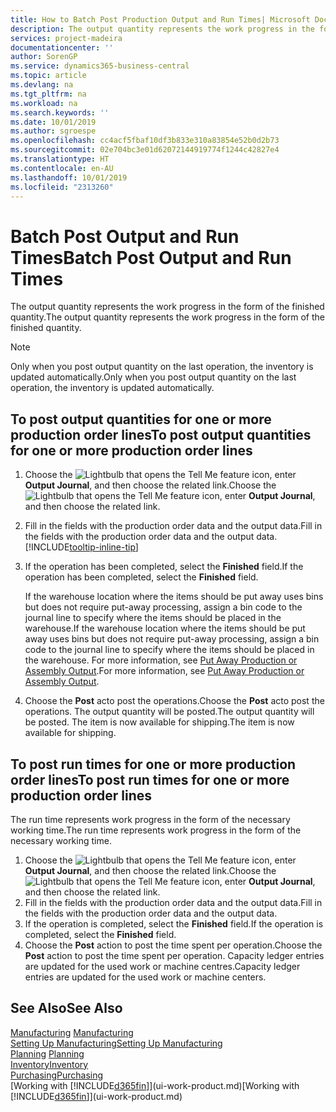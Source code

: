 ```yaml
---
title: How to Batch Post Production Output and Run Times| Microsoft Docs
description: The output quantity represents the work progress in the form of the finished quantity.
services: project-madeira
documentationcenter: ''
author: SorenGP
ms.service: dynamics365-business-central
ms.topic: article
ms.devlang: na
ms.tgt_pltfrm: na
ms.workload: na
ms.search.keywords: ''
ms.date: 10/01/2019
ms.author: sgroespe
ms.openlocfilehash: cc4acf5fbaf10df3b833e310a83854e52b0d2b73
ms.sourcegitcommit: 02e704bc3e01d62072144919774f1244c42827e4
ms.translationtype: HT
ms.contentlocale: en-AU
ms.lasthandoff: 10/01/2019
ms.locfileid: "2313260"
---
```

# <a name="batch-post-output-and-run-times"></a><span data-ttu-id="dbab5-103">Batch Post Output and Run Times</span><span class="sxs-lookup"><span data-stu-id="dbab5-103">Batch Post Output and Run Times</span></span>
<span data-ttu-id="dbab5-104">The output quantity represents the work progress in the form of the finished quantity.</span><span class="sxs-lookup"><span data-stu-id="dbab5-104">The output quantity represents the work progress in the form of the finished quantity.</span></span>  

> [!NOTE]
> <span data-ttu-id="dbab5-105">Only when you post output quantity on the last operation, the inventory is updated automatically.</span><span class="sxs-lookup"><span data-stu-id="dbab5-105">Only when you post output quantity on the last operation, the inventory is updated automatically.</span></span>  

## <a name="to-post-output-quantities-for-one-or-more-production-order-lines"></a><span data-ttu-id="dbab5-106">To post output quantities for one or more production order lines</span><span class="sxs-lookup"><span data-stu-id="dbab5-106">To post output quantities for one or more production order lines</span></span>
1. <span data-ttu-id="dbab5-107">Choose the ![Lightbulb that opens the Tell Me feature](media/ui-search/search_small.png "Tell me what you want to do") icon, enter **Output Journal**, and then choose the related link.</span><span class="sxs-lookup"><span data-stu-id="dbab5-107">Choose the ![Lightbulb that opens the Tell Me feature](media/ui-search/search_small.png "Tell me what you want to do") icon, enter **Output Journal**, and then choose the related link.</span></span>  
2. <span data-ttu-id="dbab5-108">Fill in the fields with the production order data and the output data.</span><span class="sxs-lookup"><span data-stu-id="dbab5-108">Fill in the fields with the production order data and the output data.</span></span> [!INCLUDE[tooltip-inline-tip](includes/tooltip-inline-tip_md.md)]
3. <span data-ttu-id="dbab5-109">If the operation has been completed, select the **Finished** field.</span><span class="sxs-lookup"><span data-stu-id="dbab5-109">If the operation has been completed, select the **Finished** field.</span></span>  

    <span data-ttu-id="dbab5-110">If the warehouse location where the items should be put away uses bins but does not require put-away processing,  assign a bin code to the journal line to specify where the items should be placed in the warehouse.</span><span class="sxs-lookup"><span data-stu-id="dbab5-110">If the warehouse location where the items should be put away uses bins but does not require put-away processing,  assign a bin code to the journal line to specify where the items should be placed in the warehouse.</span></span> <span data-ttu-id="dbab5-111">For more information, see [Put Away Production or Assembly Output](warehouse-how-to-put-away-production-output.md).</span><span class="sxs-lookup"><span data-stu-id="dbab5-111">For more information, see [Put Away Production or Assembly Output](warehouse-how-to-put-away-production-output.md).</span></span>  

4. <span data-ttu-id="dbab5-112">Choose the **Post** acto post the operations.</span><span class="sxs-lookup"><span data-stu-id="dbab5-112">Choose the **Post** acto post the operations.</span></span> <span data-ttu-id="dbab5-113">The output quantity will be posted.</span><span class="sxs-lookup"><span data-stu-id="dbab5-113">The output quantity will be posted.</span></span> <span data-ttu-id="dbab5-114">The item is now available for shipping.</span><span class="sxs-lookup"><span data-stu-id="dbab5-114">The item is now available for shipping.</span></span>  

## <a name="to-post-run-times-for-one-or-more-production-order-lines"></a><span data-ttu-id="dbab5-115">To post run times for one or more production order lines</span><span class="sxs-lookup"><span data-stu-id="dbab5-115">To post run times for one or more production order lines</span></span>
<span data-ttu-id="dbab5-116">The run time represents work progress in the form of the necessary working time.</span><span class="sxs-lookup"><span data-stu-id="dbab5-116">The run time represents work progress in the form of the necessary working time.</span></span>    

1.  <span data-ttu-id="dbab5-117">Choose the ![Lightbulb that opens the Tell Me feature](media/ui-search/search_small.png "Tell me what you want to do") icon, enter **Output Journal**, and then choose the related link.</span><span class="sxs-lookup"><span data-stu-id="dbab5-117">Choose the ![Lightbulb that opens the Tell Me feature](media/ui-search/search_small.png "Tell me what you want to do") icon, enter **Output Journal**, and then choose the related link.</span></span>  
2. <span data-ttu-id="dbab5-118">Fill in the fields with the production order data and the output data.</span><span class="sxs-lookup"><span data-stu-id="dbab5-118">Fill in the fields with the production order data and the output data.</span></span>  
3.  <span data-ttu-id="dbab5-119">If the operation is completed, select the **Finished** field.</span><span class="sxs-lookup"><span data-stu-id="dbab5-119">If the operation is completed, select the **Finished** field.</span></span>  
4. <span data-ttu-id="dbab5-120">Choose the **Post** action to post the time spent per operation.</span><span class="sxs-lookup"><span data-stu-id="dbab5-120">Choose the **Post** action to post the time spent per operation.</span></span> <span data-ttu-id="dbab5-121">Capacity ledger entries are updated for the used work or machine centres.</span><span class="sxs-lookup"><span data-stu-id="dbab5-121">Capacity ledger entries are updated for the used work or machine centers.</span></span>

## <a name="see-also"></a><span data-ttu-id="dbab5-122">See Also</span><span class="sxs-lookup"><span data-stu-id="dbab5-122">See Also</span></span>  
<span data-ttu-id="dbab5-123">[Manufacturing](production-manage-manufacturing.md)  </span><span class="sxs-lookup"><span data-stu-id="dbab5-123">[Manufacturing](production-manage-manufacturing.md)  </span></span>  
[<span data-ttu-id="dbab5-124">Setting Up Manufacturing</span><span class="sxs-lookup"><span data-stu-id="dbab5-124">Setting Up Manufacturing</span></span>](production-configure-production-processes.md)  
<span data-ttu-id="dbab5-125">[Planning](production-planning.md)    </span><span class="sxs-lookup"><span data-stu-id="dbab5-125">[Planning](production-planning.md)    </span></span>  
[<span data-ttu-id="dbab5-126">Inventory</span><span class="sxs-lookup"><span data-stu-id="dbab5-126">Inventory</span></span>](inventory-manage-inventory.md)  
[<span data-ttu-id="dbab5-127">Purchasing</span><span class="sxs-lookup"><span data-stu-id="dbab5-127">Purchasing</span></span>](purchasing-manage-purchasing.md)  
<span data-ttu-id="dbab5-128">[Working with [!INCLUDE[d365fin](includes/d365fin_md.md)]](ui-work-product.md)</span><span class="sxs-lookup"><span data-stu-id="dbab5-128">[Working with [!INCLUDE[d365fin](includes/d365fin_md.md)]](ui-work-product.md)</span></span>

